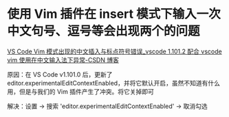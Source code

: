 # 使用 Vim 插件在 insert 模式下输入一次中文句号、逗号等会出现两个的问题

[VS Code Vim 模式出现的中文插入与标点符号错误\_vscode 1.101.2 配合 vscode vim 使用在中文输入法下异常-CSDN 博客](https://blog.csdn.net/loyangel/article/details/148811251)

原因：在 VS Code v1.101.0 后，更新了 editor.experimentalEditContextEnabled，并将它默认开启，虽然不知道有什么用，但是与我们的 Vim 插件产生了冲突。将它关掉即可

解决：设置 -> 搜索 'editor.experimentalEditContextEnabled' -> 取消勾选
